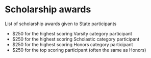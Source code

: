 # Scholarship awards

List of scholarship awards given to State participants

* $250 for the highest scoring Varsity category participant
* $250 for the highest scoring Scholastic category participant
* $250 for the highest scoring Honors category participant
* $250 for the top scoring participant (often the same as Honors)
